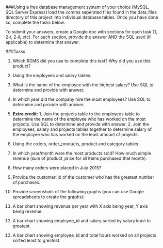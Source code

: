 ###Using a free database management system of your choice (MySQL, SQL Server Express) load the comma seperated files found in the data_files directory of this project into individual database tables. Once you have done so, complete the tasks below. 

To submit your answers, create a Google doc with sections for each task (1, 2-i, 2-ii, etc). For each section, provide the answer AND the SQL used (if applicable) to determine that answer.

###Tasks
1. Which RDMS did you use to complete this test? Why did you use this product?

2. Using the employees and salary tables:
  1. What is the name of the employee with the highest salary? Use SQL to determine and provide with answer.
  2. In which year did the company hire the most employees? Use SQL to determine and provide with answer.
  4. **Extra credit:**
    1. Join the projects table to the employees table to determine the name of the employee who has worked on the most projects. Use SQL to determine and provide with answer.
    2. Join the employees, salary and projects tables together to determine salary of the employee who has worked on the least amount of projects.
    
3. Using the orders, order_products, product and category tables:
  1. In which year/month were the most products sold? How much simple revenue (sum of product_price for all items purchased that month).
  2. How many orders were placed in July 2015?
  3. Provide the customer_id of the customer who has the greatest number of purchases.
  
4. Provide screenshots of the following graphs (you can use Google spreadsheets to create the graphs):
  1. A bar chart showing revenue per year with X axis being year, Y axis being revenue.
  2. A bar chart showing employee_id and salary sorted by salary least to greatest.
  3. A bar chart showing employee_id and total hours worked on all projects sorted least to greatest.